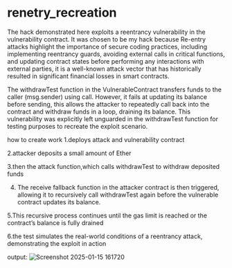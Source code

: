 # renetry_recreation
The hack demonstrated here exploits a reentrancy vulnerability in the vulnerability contract. It was chosen to be my hack because Re-entry attacks highlight the importance of secure coding practices, including implementing reentrancy guards, avoiding external calls in critical functions, and updating contract states before performing any interactions with external parties, it is a well-known attack vector that has historically resulted in significant financial losses in smart contracts.

The withdrawTest function in the VulnerableContract transfers funds to the caller (msg.sender) using call.  However, it fails at updating its balance before sending, this allows the attacker to repeatedly call back into the contract and withdraw funds in a loop, draining its balance. This vulnerability was explicitly left unguarded in the withdrawTest function for testing purposes to recreate the exploit scenario.

how to create work
  1.deploys attack and vulnerability contract
  
  2.attacker deposits a small amount of Ether
  
  3.then the attack function,which calls withdrawTest to withdraw deposited funds
  
  4. The receive fallback function in the attacker contract is then triggered, allowing it to recursively call withdrawTest again before the vulnerable contract updates its balance.
     
  5.This recursive process continues until the gas limit is reached or the contract’s balance is fully drained

  6.the test simulates the real-world conditions of a reentrancy attack, demonstrating the exploit in action

output:
![Screenshot 2025-01-15 161720](https://github.com/user-attachments/assets/b2f85a25-4102-4ec8-8345-d43e9f5455fe)
